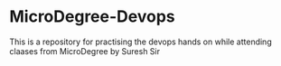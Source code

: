 # MicroDegree-Devops
This is a repository for practising the devops hands on while attending claases from MicroDegree by Suresh Sir
